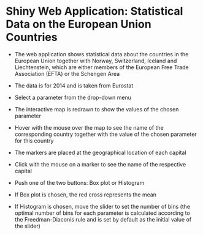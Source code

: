 # Shiny Web Application: Statistical Data on the European Union Countries

- The web application shows statistical data about the countries in the European Union together with Norway, Switzerland, Iceland and Liechtenstein, which are either members of the European Free Trade Association (EFTA) or the Schengen Area

- The data is for 2014 and is taken from Eurostat

- Select a parameter from the drop-down menu

- The interactive map is redrawn to show the values of the chosen parameter

- Hover with the mouse over the map to see the name of the corresponding country together with the value of the chosen parameter for this country

- The markers are placed at the geographical location of each capital

- Click with the mouse on a marker to see the name of the respective capital

- Push one of the two buttons: Box plot or Histogram

- If Box plot is chosen, the red cross represents the mean

- If Histogram is chosen, move the slider to set the number of bins (the optimal number of bins for each parameter is calculated according to the Freedman-Diaconis rule and is set by default as the initial value of the slider)
